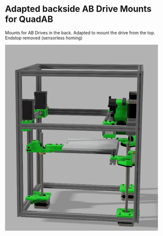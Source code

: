 # Adapted backside AB Drive Mounts for QuadAB


Mounts for AB Drives in the back. Adapted to mount the drive from the top. Endstop removed (sensorless homing)


![img.png](./img/img.png)
